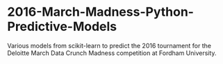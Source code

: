 # 2016-March-Madness-Python-Predictive-Models

Various models from scikit-learn to predict the 2016 tournament for the Deloitte March Data Crunch Madness competition at Fordham University.
